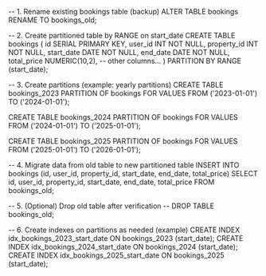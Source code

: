 -- 1. Rename existing bookings table (backup)
ALTER TABLE bookings RENAME TO bookings_old;

-- 2. Create partitioned table by RANGE on start_date
CREATE TABLE bookings (
    id SERIAL PRIMARY KEY,
    user_id INT NOT NULL,
    property_id INT NOT NULL,
    start_date DATE NOT NULL,
    end_date DATE NOT NULL,
    total_price NUMERIC(10,2),
    -- other columns...
) PARTITION BY RANGE (start_date);

-- 3. Create partitions (example: yearly partitions)
CREATE TABLE bookings_2023 PARTITION OF bookings
    FOR VALUES FROM ('2023-01-01') TO ('2024-01-01');

CREATE TABLE bookings_2024 PARTITION OF bookings
    FOR VALUES FROM ('2024-01-01') TO ('2025-01-01');

CREATE TABLE bookings_2025 PARTITION OF bookings
    FOR VALUES FROM ('2025-01-01') TO ('2026-01-01');

-- 4. Migrate data from old table to new partitioned table
INSERT INTO bookings (id, user_id, property_id, start_date, end_date, total_price)
SELECT id, user_id, property_id, start_date, end_date, total_price FROM bookings_old;

-- 5. (Optional) Drop old table after verification
-- DROP TABLE bookings_old;

-- 6. Create indexes on partitions as needed (example)
CREATE INDEX idx_bookings_2023_start_date ON bookings_2023 (start_date);
CREATE INDEX idx_bookings_2024_start_date ON bookings_2024 (start_date);
CREATE INDEX idx_bookings_2025_start_date ON bookings_2025 (start_date);
